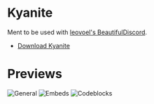 # Kyanite  
Ment to be used with [leovoel's BeautifulDiscord](https://github.com/leovoel/BeautifulDiscord).

- [Download Kyanite](https://github.com/Andris0/Kyanite/releases/download/v1.1.0/Kyanite.css)

# Previews
![General](https://i.imgur.com/LLbqx7v.png)
![Embeds](https://i.imgur.com/Clf7uew.png)
![Codeblocks](https://i.imgur.com/p3WMo4z.png)